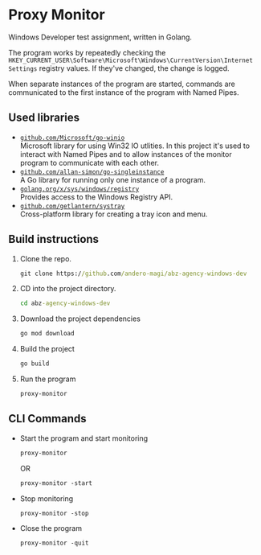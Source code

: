 # Proxy Monitor
Windows Developer test assignment, written in Golang.

The program works by repeatedly checking the `HKEY_CURRENT_USER\Software\Microsoft\Windows\CurrentVersion\Internet Settings` registry values. If they've changed, the change is logged.
  
When separate instances of the program are started, commands are communicated to the first instance of the program with Named Pipes.

## Used libraries
- [`github.com/Microsoft/go-winio`](https://github.com/Microsoft/go-winio)  
  Microsoft library for using Win32 IO utlities. In this project it's used to 
  interact with Named Pipes and to allow instances of the monitor program to 
  communicate with each other.
- [`github.com/allan-simon/go-singleinstance`](https://github.com/allan-simon/go-singleinstance)  
  A Go library for running only one instance of a program.
- [`golang.org/x/sys/windows/registry`](https://pkg.go.dev/golang.org/x/sys/windows/registry)  
  Provides access to the Windows Registry API.
- [`github.com/getlantern/systray`](https://github.com/getlantern/systray)  
  Cross-platform library for creating a tray icon and menu.

## Build instructions
1. Clone the repo.
   ```bat
   git clone https://github.com/andero-magi/abz-agency-windows-dev
   ```
2. CD into the project directory.
   ```bat
   cd abz-agency-windows-dev
   ```
3. Download the project dependencies
   ```bat
   go mod download
   ```
4. Build the project
   ```bat
   go build
   ```
5. Run the program
   ```bat
   proxy-monitor
   ```

## CLI Commands
- Start the program and start monitoring
  ```txt
  proxy-monitor
  ```
  OR
  ```txt
  proxy-monitor -start
  ```
- Stop monitoring
  ```txt
  proxy-monitor -stop
  ```
- Close the program
  ```txt
  proxy-monitor -quit
  ```